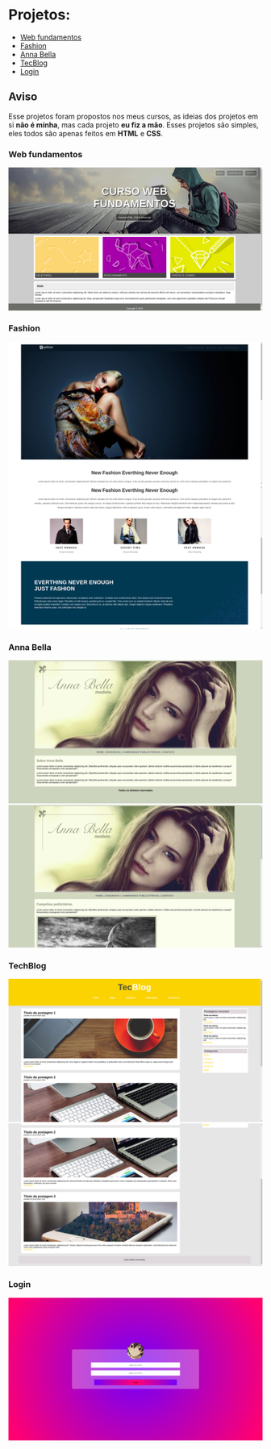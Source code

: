 # Projetos:

- [Web fundamentos](#fundamentos)
- [Fashion](#fashion)
- [Anna Bella](#anna)
- [TecBlog](#tecBlog)
- [Login](#login)

## Aviso
Esse projetos foram propostos nos meus cursos, as ideias dos projetos em si **não é minha**, mas cada projeto **eu fiz a mão**.
Esses projetos são simples, eles todos são apenas feitos em **HTML** e **CSS**.

### <a id="fundamentos"></a>Web fundamentos
<img alt="Web fundamentos imagem" src="./img/projeto-Web.png">

### <a id="fashion"></a>Fashion
<img alt="Fashion" src="./img/projeto-fashion1.png">
<img alt="Fashion" src="./img/projeto-fashion2.png">

### <a id="anna"></a>Anna Bella
<img alt="Anna" src="./img/projeto-anna1.png">
<img alt="Anna" src="./img/projeto-anna2.png">

### <a id="tecBlog"></a>TechBlog
<img alt="Anna" src="./img/projeto-tec1.png">
<img alt="Anna" src="./img/projeto-tec2.png">

### <a id="login"></a>Login
<img alt="Anna" src="./img/projeto-login.png">